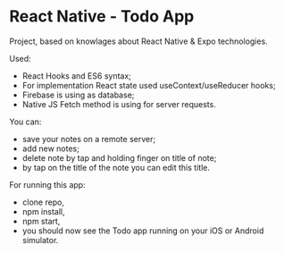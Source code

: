   # React Native - Todo App

Project, based on knowlages about React Native & Expo technologies.

Used:
  - React Hooks and ES6 syntax;
  - For implementation React state used useContext/useReducer hooks;
  - Firebase is using as database;
  - Native JS Fetch method is using for server requests.

You can:
  - save your notes on a remote server;
  - add new notes;
  - delete note by tap and holding finger on title of note;
  - by tap on the title of the note you can edit this title.

For running this app: 
  - clone repo, 
  - npm install, 
  - npm start,
  - you should now see the Todo app running on your iOS or Android simulator.